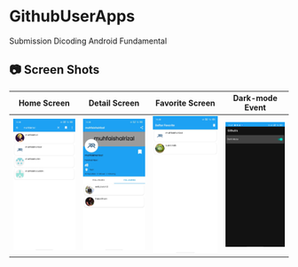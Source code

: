 # GithubUserApps
Submission Dicoding Android Fundamental

## 📷 Screen Shots
Home Screen | Detail Screen | Favorite Screen | Dark-mode Event
:----------:|:-------------:|:--------:|:--------:
<img src="https://github.com/faishal2727/GithubUserApps/blob/main/ss/u3.jpeg" width=300/> | <img src="https://github.com/faishal2727/GithubUserApps/blob/main/ss/u1.jpeg" width=300/> | <img src="https://github.com/faishal2727/GithubUserApps/blob/main/ss/u2.jpeg" width=300/> | <img src="https://github.com/faishal2727/GithubUserApps/blob/main/ss/u4.jpeg" width=300/> |

